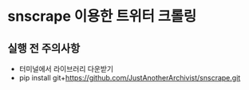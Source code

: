 # snscrape 이용한 트위터 크롤링
## 실행 전 주의사항
+ 터미널에서 라이브러리 다운받기
+ pip install git+https://github.com/JustAnotherArchivist/snscrape.git 
